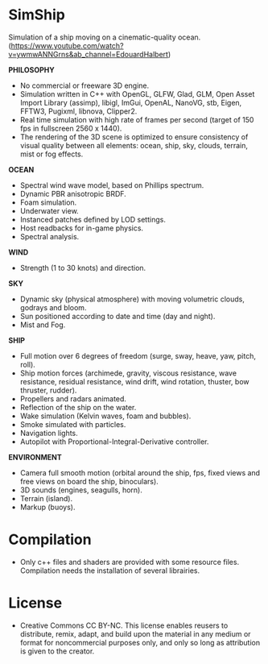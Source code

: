 # SimShip
Simulation of a ship moving on a cinematic-quality ocean. (https://www.youtube.com/watch?v=ywmwANNGrns&ab_channel=EdouardHalbert)

**PHILOSOPHY**
- No commercial or freeware 3D engine.
- Simulation written in C++ with OpenGL, GLFW, Glad, GLM, Open Asset Import Library (assimp), libigl, ImGui, OpenAL, NanoVG, stb, Eigen, FFTW3, Pugixml, libnova, Clipper2.
- Real time simulation with high rate of frames per second (target of 150 fps in fullscreen 2560 x 1440).
- The rendering of the 3D scene is optimized to ensure consistency of visual quality between all elements: ocean, ship, sky, clouds, terrain, mist or fog effects.


**OCEAN**

- Spectral wind wave model, based on Phillips spectrum.
- Dynamic PBR anisotropic BRDF.
- Foam simulation.
- Underwater view.
- Instanced patches defined by LOD settings.
- Host readbacks for in-game physics.
- Spectral analysis.

**WIND**

- Strength (1 to 30 knots) and direction.

**SKY**

- Dynamic sky (physical atmosphere) with moving volumetric clouds, godrays and bloom.
- Sun positioned according to date and time (day and night).
- Mist and Fog.

**SHIP**

- Full motion over 6 degrees of freedom (surge, sway, heave, yaw, pitch, roll).
- Ship motion forces (archimede, gravity, viscous resistance, wave resistance, residual resistance, wind drift, wind rotation, thuster, bow thruster, rudder).
- Propellers and radars animated.
- Reflection of the ship on the water.
- Wake simulation (Kelvin waves, foam and bubbles).
- Smoke simulated with particles.
- Navigation lights.
- Autopilot with Proportional-Integral-Derivative controller.

**ENVIRONMENT**

- Camera full smooth motion (orbital around the ship, fps, fixed views and free views on board the ship, binoculars).
- 3D sounds (engines, seagulls, horn).
- Terrain (island).
- Markup (buoys).

# Compilation

- Only c++ files and shaders are provided with some resource files. Compilation needs the installation of several librairies.

# License

- Creative Commons CC BY-NC. This license enables reusers to distribute, remix, adapt, and build upon the material in any medium or format for noncommercial purposes only, and only so long as attribution is given to the creator.
